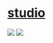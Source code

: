 # [studio](https://github.com/outerbase/studio)

![](https://img.shields.io/github/license/outerbase/studio) ![](https://img.shields.io/github/last-commit/scillidan/studio/main?label=last%20commit%20(fork))
